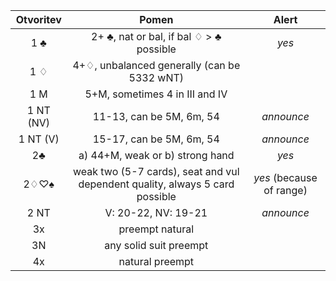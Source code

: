 | **Otvoritev** | **Pomen** | **Alert**|
| :---: | :---: | :---: |
| 1 ♣ | 2+ ♣, nat or bal, if bal ♢ > ♣ possible | _yes_|
| 1 ♢ | 4+♢, unbalanced generally (can be 5332 wNT) | |
| 1 M | 5+M, sometimes 4 in III and IV | |
| 1 NT (NV) | 11-13, can be 5M, 6m, 54 |_announce_|
| 1 NT (V) | 15-17, can be 5M, 6m, 54 |_announce_|
| 2♣| a) 44+M, weak or b) strong hand | _yes_|
| 2♢♡♠| weak two (5-7 cards), seat and vul dependent quality, always 5 card possible| _yes_ (because of range)|
| 2 NT | V: 20-22, NV: 19-21| _announce_|
| 3x| preempt natural| |
| 3N | any solid suit preempt ||
| 4x| natural preempt| |




